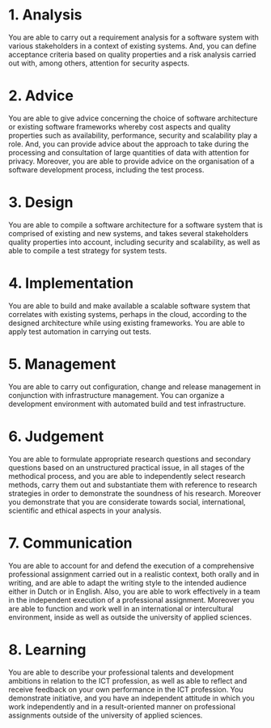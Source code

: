 # 1. Analysis
You are able to carry out a requirement analysis for a software system with various stakeholders in a context of existing systems. And, you can define acceptance criteria based on quality properties and a risk analysis carried out with, among others, attention for security aspects.

# 2. Advice
You are able to give advice concerning the choice of software architecture or existing software frameworks whereby cost aspects and quality properties such as availability, performance, security and scalability play a role. And, you can provide advice about the approach to take during the processing and consultation of large quantities of data with attention for privacy. Moreover, you are able to provide advice on the organisation of a software development process, including the test process.

# 3. Design
You are able to compile a software architecture for a software system that is comprised of existing and new systems, and takes several stakeholders quality properties into account, including security and scalability, as well as able to compile a test strategy for system tests.

# 4. Implementation
You are able to build and make available a scalable software system that correlates with existing systems, perhaps in the cloud, according to the designed architecture while using existing frameworks. You are able to apply test automation in carrying out tests.

# 5. Management
You are able to carry out configuration, change and release management in conjunction with infrastructure management. You can organize a development environment with automated build and test infrastructure.

# 6. Judgement
You are able to formulate appropriate research questions and secondary questions based on an unstructured practical issue, in all stages of the methodical process, and you are able to independently select research methods, carry them out and substantiate them with reference to research strategies in order to demonstrate the soundness of his research. Moreover you demonstrate that you are considerate towards social, international, scientific and ethical aspects in your analysis.

# 7. Communication
You are able to account for and defend the execution of a comprehensive professional assignment carried out in a realistic context, both orally and in writing, and are able to adapt the writing style to the intended audience either in Dutch or in English. Also, you are able to work effectively in a team in the independent execution of a professional assignment. Moreover you are able to function and work well in an international or intercultural environment, inside as well as outside the university of applied sciences.

# 8. Learning
You are able to describe your professional talents and development ambitions in relation to the ICT profession, as well as able to reflect and receive feedback on your own performance in the ICT profession. You demonstrate initiative, and you have an independent attitude in which you work independently and in a result-oriented manner on professional assignments outside of the university of applied sciences.